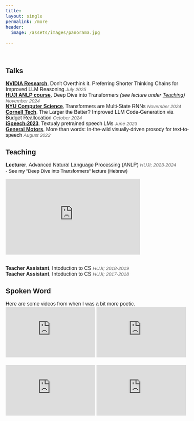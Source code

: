 ```yaml
---
title: 
layout: single
permalink: /more
header:
  image: /assets/images/panorama.jpg

---
```


<head>
  <meta name="viewport" content="width=device-width, initial-scale=1">
    <link rel="stylesheet" href="https://maxcdn.bootstrapcdn.com/bootstrap/3.3.7/css/bootstrap.min.css">
      <script src="https://ajax.googleapis.com/ajax/libs/jquery/3.1.1/jquery.min.js"></script>
        <script src="https://maxcdn.bootstrapcdn.com/bootstrap/3.3.7/js/bootstrap.min.js"></script>

<style>
        body {
               font-size: 16px !important;
                      color: #2020131;
                             font-family: Nunito, sans-serif;
                              }
                                   h3 {
                                          font-size: 20px;
                                               }
                                                    h2 {
                                                       font-size: 22px;
                                                            }
                                                                 h1 {
                                                                        font-size: 24px;
                                                                         }
                                                                       </style>



</head>
<br>

<h2 id="talks-section">Talks</h2>


**<a href="https://www.nvidia.com/en-us/research/" target="_blank">NVIDIA Research</a>**, Don't Overthink it. Preferring Shorter Thinking Chains for Improved LLM Reasoning <i><font style="color:DimGray;font-size:15px">July 2025</font></i> <br>
**<a href="https://www.cs.huji.ac.il/" target="_blank">HUJI ANLP course</a>**, Deep Dive into Transformers *(see lecture under <a href="#teaching-section">Teaching</a>)* <i><font style="color:DimGray;font-size:15px">November 2024</font></i> <br>
**<a href="https://cs.nyu.edu/home/index.html" target="_blank">NYU Computer Science</a>**, Transformers are Multi-State RNNs <i><font style="color:DimGray;font-size:15px">November 2024</font></i> <br>
**<a href="https://tech.cornell.edu/" target="_blank">Cornell Tech</a>**, The Larger the Better? Improved LLM Code-Generation via Budget Reallocation <i><font style="color:DimGray;font-size:15px">October 2024</font></i> <br>
**<a href="https://www.cs.huji.ac.il/~adiyoss/ispeech-2023/" target="_blank">iSpeech-2023</a>**, Textualy pretrained speech LMs <i><font style="color:DimGray;font-size:15px">June 2023</font></i> <br>
**<a href="https://www.gm.com/research" target="_blank">General Motors</a>**, More than words: In-the-wild visually-driven prosody for text-to-speech <i><font style="color:DimGray;font-size:15px">August 2022</font></i> <br>

<h2 id="teaching-section">Teaching</h2>

**Lecturer**, Advanced Natural Language Processing (ANLP) <i><font style="color:DimGray;font-size:15px">HUJI; 2023-2024</font></i>
<span style="display: block; margin-top: 1px; color: black; font-size: 15px;">- See my "Deep Dive into Transformers" lecture (Hebrew)</span>
<div style="margin-top: 1px;">
  <iframe width="420" height="237" src="https://www.youtube.com/embed/LGmoQE5Vw1w" frameborder="0" allow="accelerometer; autoplay; clipboard-write; encrypted-media; gyroscope; picture-in-picture" allowfullscreen></iframe>
</div>

<br>

**Teacher Assistant**, Intoduction to CS <i><font style="color:DimGray;font-size:15px">HUJI; 2018-2019</font></i> <br>
**Teacher Assistant**, Intoduction to CS <i><font style="color:DimGray;font-size:15px">HUJI; 2017-2018</font></i> <br>


<h2 id="spoken-section">Spoken Word</h2>
Here are some videos from when I was a bit more poetic. 

<div style="margin-bottom: 20px;">
  <iframe width="280" height="158" src="https://www.youtube.com/embed/_z0Vix1FG5c" frameborder="0" allow="accelerometer; autoplay; clipboard-write; encrypted-media; gyroscope; picture-in-picture" allowfullscreen></iframe>
  <iframe width="280" height="158" src="https://www.youtube.com/embed/_-9Ubp_d6EA" frameborder="0" allow="accelerometer; autoplay; clipboard-write; encrypted-media; gyroscope; picture-in-picture" allowfullscreen></iframe>
</div>
<div style="margin-bottom: 20px;">
  <iframe width="280" height="158" src="https://www.youtube.com/embed/zQwH2y4X2nM" frameborder="0" allow="accelerometer; autoplay; clipboard-write; encrypted-media; gyroscope; picture-in-picture" allowfullscreen></iframe>
  <iframe width="280" height="158" src="https://www.youtube.com/embed/QDLJBVXw5nM" frameborder="0" allow="accelerometer; autoplay; clipboard-write; encrypted-media; gyroscope; picture-in-picture" allowfullscreen></iframe>
</div>